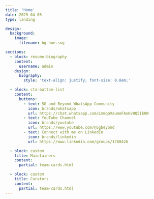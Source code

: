 ```yaml
---
title: 'Home'
date: 2025-04-05
type: landing

design:
  background:
    image:
      filename: bg-hue.svg

sections:
  - block: resume-biography
    content:
      username: admin
    design:
      biography:
        style: 'text-align: justify; font-size: 0.8em;'

  - block: cta-button-list
    content:
      buttons:
        - text: 5G and Beyond WhatsApp Community
          icon: brands/whatsapp
          url: https://chat.whatsapp.com/LmmqaVaumeFAoHv0Q5Ik0W
        - text: YouTube Channel
          icon: brands/youtube
          url: https://www.youtube.com/@5gbeyond
        - text: Connect with me on LinkedIn
          icon: brands/linkedin
          url: https://www.linkedin.com/groups/1788426

  - block: custom
    title: Maintainers
    content:
      partial: team-cards.html

  - block: custom
    title: Curators
    content:
      partial: team-cards.html
---
```

